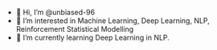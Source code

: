 - 👋 Hi, I’m @unbiased-96
- 👀 I’m interested in Machine Learning, Deep Learning, NLP, Reinforcement Statistical Modelling
- 🌱 I’m currently learning Deep Learning in NLP.

<!---
unbiased-96/unbiased-96 is a ✨ special ✨ repository because its `README.md` (this file) appears on your GitHub profile.
You can click the Preview link to take a look at your changes.
--->
